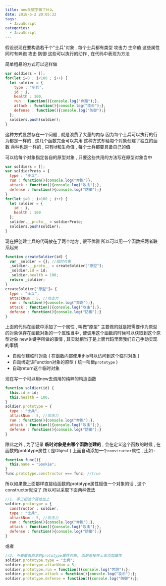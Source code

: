 ```yaml
---
title: new关键字做了什么
date: 2018-5-2 20:05:33
tags: 
  - JavaScript
categories: 
  - JavaScript
---
```

假设说现在要构造若干个"士兵"对象 , 每个士兵都有类型 攻击力 生命值 这些属性
同时有奔跑 攻击 防御 这些可以执行的动作 , 在代码中表现为方法
<!-- more -->
简单粗暴的方式可以这样做
```javascript
var soldiers = [];
for(let i=0 ; i<100 ; i++) {
  let soldier = {
    type : "步兵",
    id : i,
    health : 100,
    run : function(){console.log("奔跑");},
    attack : function(){console.log("攻击");},
    defense : function(){console.log("防御");}
  };
  soldiers.push(soldier);
}
```
这种方式显然存在一个问题 , 就是浪费了大量的内存
因为每个士兵可以执行的行为都是一样的 , 这几个函数完全可以共用
这种方式却给每个对象创建了独立的函数
兵种也是一样的 , 只有id和生命值 , 每个士兵都要具备自己的值

可以给每个对象指定各自的原型对象 , 只要这些共用的方法写在原型对象当中
```javascript
var soldiers = [];
var soldierProto = {
  type : "步兵",
  run : function(){console.log("奔跑")},
  attack : function(){console.log("攻击");},
  defense : function(){console.log("防御");}
}
for(let i=0 ; i<100 ; i++) {
  let soldier = {
    id : i,
    health : 100
  };
  solider.__proto__ = soldierProto;
  soldiers.push(soldier);
}
```

现在把创建士兵的代码放在了两个地方 , 很不优雅
所以可以用一个函数把两者联系起来
```javascript
function createSoldier(id) {
  var _soldier = {}; //临时对象
  _soldier.__proto__ = createSoldier["原型"];
  _soldier.id = id;
  _soldier.health = 100;
  return _soldier;
}
createSoldier["原型"]= {
  type : "士兵",
  attackNum : 5, //攻击力
  run : function(){console.log("奔跑");},
  attack : function(){console.log("攻击");},
  defense : function(){console.log("防御");}
}
```
上面的代码在函数中添加了一个属性 , 叫做"原型"
主要做的就是把需要作为原型的对象保存在函数对象的一个属性当中 , 使调用这个函数的时候可以获取到这个原型对象
new关键字所做的事情 , 其实就相当于是上面代码里面我们自己手动实现的事情
+ 自动创建临时对象 ( 在函数内部使用this可以访问到这个临时对象 )
+ 自动绑定该Function对象的原型 ( 统一叫做`prototype` )
+ 自动return这个临时对象

现在写一个可以用new去调用的纯粹的构造函数
```javascript
function soldier(id) {
  this.id = id;
  this.health = 100;
}
soldier.prototype = {
  type : "士兵",
  attackNum : 5, //攻击力
  run : function(){console.log("奔跑");},
  attack : function(){console.log("攻击");},
  defense : function(){console.log("防御");}
}
```

除此之外 , 为了记录 **临时对象是由哪个函数创建的** , 会在定义这个函数的时候 , 在函数的prototype属性 ( 是Object ) 上面自动添加一个`constructor`属性 , 比如 : 
```javascript
function func(){
  this.name = "Sookie";
}
func.prototype.constructor === func; //true
```
所以如果像上面那样直接给函数的prototype属性赋值一个对象的话 , 这个constructor就没了
所以可以采取下面两种做法
```javascript
//1. 手工把这个属性加上
soldier.prototype = {
  constructor : soldier,
  type : "士兵",
  attackNum : 5, //攻击力
  run : function(){console.log("奔跑");},
  attack : function(){console.log("攻击");},
  defense : function(){console.log("防御");}
}
```
或者
```javascript
//2. 不去覆盖原本的prototype属性对象, 而是直接在上面添加属性
soldier.prototype.type = "士兵";
soldier.prototype.attackNum = 5;
soldier.prototype.run = function(){console.log("奔跑");};
soldier.prototype.attack = function(){console.log("攻击");};
soldier.prototype.defense = function(){console.log("防御");};
```